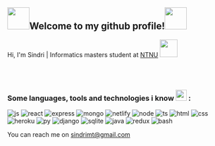 <h2><img src="https://user-images.githubusercontent.com/69514093/161380605-ff3e1b4f-14a7-4936-a193-3546c7980b7d.gif" width="50" height="50" />Welcome to my github profile!<img src="https://user-images.githubusercontent.com/69514093/161380605-ff3e1b4f-14a7-4936-a193-3546c7980b7d.gif" width="50" height="50" /></h2>

<span>Hi, I'm Sindri | Informatics masters student at <a href = "https://www.ntnu.no/">NTNU</a>
<img src = "https://rankedbyvotes.com/wp-content/uploads/Community-Education.gif" width="40"/></span> 

<br/>
<br/>

### <span>Some languages, tools and technologies i know <img src = "https://user-images.githubusercontent.com/69514093/161452536-0f12e112-7005-44ed-98f5-7666cf41e70c.gif" width="25" /> :</span>
![js](https://img.shields.io/badge/JavaScript-323330?style=for-the-badge&logo=javascript&logoColor=F7DF1E)
![react](https://img.shields.io/badge/React-20232A?style=for-the-badge&logo=react&logoColor=61DAFB)
![express](https://img.shields.io/badge/Express.js-404D59?style=for-the-badge)
![mongo](https://img.shields.io/badge/MongoDB-4EA94B?style=for-the-badge&logo=mongodb&logoColor=white)
![netlify](https://img.shields.io/badge/Netlify-00C7B7?style=for-the-badge&logo=netlify&logoColor=white)
![node](https://img.shields.io/badge/Node.js-43853D?style=for-the-badge&logo=node.js&logoColor=white)
![ts](https://img.shields.io/badge/TypeScript-007ACC?style=for-the-badge&logo=typescript&logoColor=white)
![html](https://img.shields.io/badge/HTML5-E34F26?style=for-the-badge&logo=html5&logoColor=white)
![css](https://img.shields.io/badge/CSS3-1572B6?style=for-the-badge&logo=css3&logoColor=white)
![heroku](https://img.shields.io/badge/Heroku-430098?style=for-the-badge&logo=heroku&logoColor=white)
![py](https://img.shields.io/badge/Python-3776AB?style=for-the-badge&logo=python&logoColor=white)
![django](https://img.shields.io/badge/Django-092E20?style=for-the-badge&logo=django&logoColor=white)
![sqlite](https://img.shields.io/badge/SQLite-07405E?style=for-the-badge&logo=sqlite&logoColor=white)
![java](https://img.shields.io/badge/Java-ED8B00?style=for-the-badge&logo=java&logoColor=white)
![redux](https://img.shields.io/badge/Redux-593D88?style=for-the-badge&logo=redux&logoColor=white)
![bash](https://img.shields.io/badge/MySQL-00000F?style=for-the-badge&logo=mysql&logoColor=white)

You can reach me on <sindrimt@gmail.com> 

